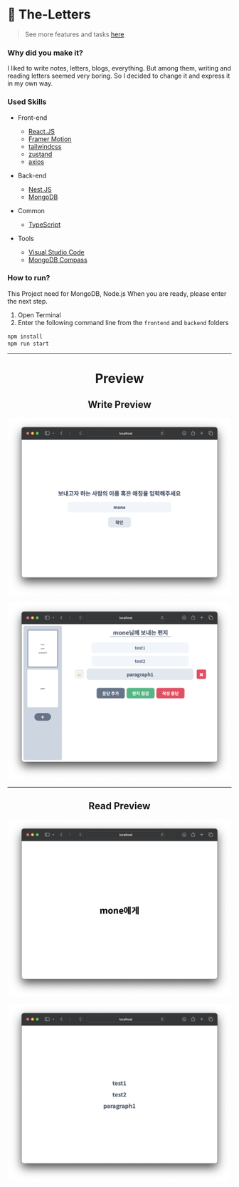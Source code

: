 # 📝 The-Letters

> See more features and tasks [here](https://github.com/users/monegit/projects/5)

### Why did you make it?
I liked to write notes, letters, blogs, everything. But among them, writing and reading letters seemed very boring. So I decided to change it and express it in my own way.

### Used Skills
* Front-end
  * [React.JS](https://reactjs.org)
  * [Framer Motion](https://www.framer.com/motion/)
  * [tailwindcss](https://tailwindcss.com)
  * [zustand](https://github.com/pmndrs/zustand)
  * [axios](https://axios-http.com)

* Back-end
  * [Nest.JS](https://nestjs.com)
  * [MongoDB](https://www.mongodb.com)

* Common
  * [TypeScript](https://www.typescriptlang.org)

* Tools
  * [Visual Studio Code](https://code.visualstudio.com)
  * [MongoDB Compass](https://code.visualstudio.com)

### How to run?
This Project need for MongoDB, Node.js
When you are ready, please enter the next step.
1. Open Terminal
2. Enter the following command line from the `frontend` and `backend` folders
```
npm install
npm run start
```
----
<strong><h1 align="center">Preview</h2></strong>
<strong><h2 align="center">Write Preview</h2></strong>
<p align="center"><img src="./images/1.png" width="500" /></p>
<p align="center"><img src="./images/2.png" width="500" /></p>

---

<strong><h2 align="center">Read Preview</h2></strong>
<p align="center"><img src="./images/3.png" width="500" /></p>
<p align="center"><img src="./images/4.png" width="500" /></p>
